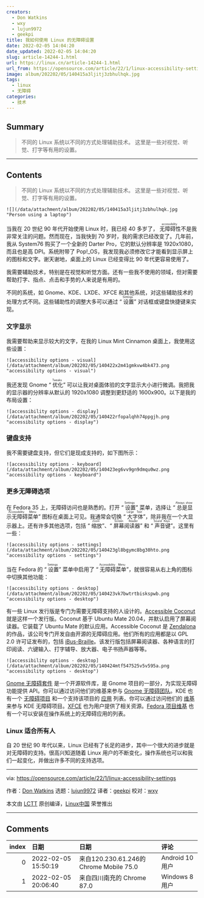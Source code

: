 ```yaml
---
creators:
  - Don Watkins
  - wxy
  - lujun9972
  - geekpi
title: 我如何使用 Linux 的无障碍设置
date: 2022-02-05 14:04:20
date_updated: 2022-02-05 14:04:20
slug: article-14244-1.html
url: https://linux.cn/article-14244-1.html
url_from: https://opensource.com/article/22/1/linux-accessibility-settings
image: album/202202/05/140415a3ljitj3zbhulhqk.jpg
tags:
  - linux
  - 无障碍
categories:
  - 技术
---
```


## Summary

> 不同的 Linux 系统以不同的方式处理辅助技术。 这里是一些对视觉、听觉、打字等有用的设置。

***

<!-- more -->

## Contents

> 
> 不同的 Linux 系统以不同的方式处理辅助技术。 这里是一些对视觉、听觉、打字等有用的设置。
> 
> 
> 

`![](/data/attachment/album/202202/05/140415a3ljitj3zbhulhqk.jpg "Person using a laptop")`

当我在 20 世纪 90 年代开始使用 Linux 时，我已经 40 多岁了，<ruby> 无障碍性 <rt>  accessibility </rt></ruby>不是我非常关注的问题。然而现在，当我快到 70 岁时，我的需求已经改变了。几年前，我从 System76 购买了一个全新的 Darter Pro，它的默认分辨率是 1920x1080，而且也是高 DPI。系统附带了 Pop!\_OS，我发现我必须修改它才能看到显示屏上的图标和文字。谢天谢地，桌面上的 Linux 已经变得比 90 年代更容易使用了。

我需要辅助技术，特别是在视觉和听觉方面。还有一些我不使用的领域，但对需要帮助打字、指点、点击和手势的人来说是有用的。

不同的系统，如 Gnome、KDE、LXDE、XFCE 和其他系统，对这些辅助技术的处理方式不同。这些辅助性的调整大多可以通过 “<ruby> 设置 <rt>  Settings </rt></ruby>” 对话框或键盘快捷键来实现。

### 文字显示

我需要帮助来显示较大的文字，在我的 Linux Mint Cinnamon 桌面上，我使用这些设置：

`![accessibility options - visual](/data/attachment/album/202202/05/140422x2m41gmkvw4bk473.png "accessibility options - visual")`

我还发现 Gnome “<ruby> 优化 <rt>  Tweaks </rt></ruby>” 可以让我对桌面体验的文字显示大小进行微调。我把我的显示器的分辨率从默认的 1920x1080 调整到更舒适的 1600x900。以下是我的布局设置：

`![accessibility options - display](/data/attachment/album/202202/05/140422rfopalqhh74ppgjh.png "accessibility options - display")`

### 键盘支持

我不需要键盘支持，但它们是现成支持的，如下图所示：

`![accessibility options - keyboard](/data/attachment/album/202202/05/140423eg6vv9gn9dmqu0wz.png "accessibility options - keyboard")`

### 更多无障碍选项

在 Fedora 35 上，无障碍访问也是熟悉的。打开 “<ruby> 设置 <rt>  Settings </rt></ruby>” 菜单，选择让 “<ruby> 总是显示无障碍菜单 <rt>  Always show Accessibility Menu </rt></ruby>” 图标在桌面上可见。我通常会切换 “<ruby> 大字体 <rt>  Large Text </rt></ruby>”，除非我在一个大显示器上。还有许多其他选项，包括 “<ruby> 缩放 <rt>  Zoom </rt></ruby>”、“<ruby> 屏幕阅读器 <rt>  Screen Reader </rt></ruby>” 和 “<ruby> 声音键 <rt>  Sound Keys </rt></ruby>”。这里有一些：

`![accessibility options - settings](/data/attachment/album/202202/05/140423gl8bgymc8bg30hto.png "accessibility options - settings")`

当在 Fedora 的 “<ruby> 设置 <rt>  Settings </rt></ruby>” 菜单中启用了 “<ruby> 无障碍菜单 <rt>  Accessibility Menu </rt></ruby>”，就很容易从右上角的图标中切换其他功能：

`![accessibility options - desktop](/data/attachment/album/202202/05/140423vk7bwtrtbiskspwb.png "accessibility options - desktop")`

有一些 Linux 发行版是专门为需要无障碍支持的人设计的。[Accessible Coconut](https://zendalona.com/accessible-coconut/) 就是这样一个发行版。Coconut 基于 Ubuntu Mate 20.04，并默认启用了屏幕阅读器。它装载了 Ubuntu Mate 的默认应用。Accessible Coconut 是 [Zendalona](https://zendalona.com/) 的作品，该公司专门开发自由开源的无障碍应用。他们所有的应用都是以 GPL 2.0 许可证发布的，包括 [iBus-Braille](https://github.com/zendalona/ibus-braille)。该发行版包括屏幕阅读器、各种语言的打印阅读、六键输入、打字辅导、放大器、电子书扬声器等等。

`![accessibility options - desktop](/data/attachment/album/202202/05/140424mtf547525v5v595a.png "accessibility options - desktop")`

[Gnome 无障碍套件](https://en.wikipedia.org/wiki/Accessibility_Toolkit) 是一个开源软件库，是 Gnome 项目的一部分，为实现无障碍功能提供 API。你可以通过访问他们的维基来参与 [Gnome 无障碍团队](https://wiki.gnome.org/Accessibility)。KDE 也有一个 [无障碍项目](https://community.kde.org/Accessibility#KDE_Accessibility_Project) 和一个支持该项目的 [应用](https://userbase.kde.org/Applications/Accessibility) 列表。你可以通过访问他们的 [维基](https://community.kde.org/Get_Involved/accessibility) 来参与 KDE 无障碍项目。[XFCE](https://docs.xfce.org/xfce/xfce4-settings/accessibility) 也为用户提供了相关资源。[Fedora 项目维基](https://fedoraproject.org/wiki/Docs/Beats/Accessibility#Using_Fedora.27s_Accessibility_Tools) 也有一个可以安装在操作系统上的无障碍应用的列表。

### Linux 适合所有人

自 20 世纪 90 年代以来，Linux 已经有了长足的进步，其中一个很大的进步就是对无障碍的支持。很高兴知道随着 Linux 用户的不断变化，操作系统也可以和我们一起变化，并做出许多不同的支持选项。

---

via: <https://opensource.com/article/22/1/linux-accessibility-settings>

作者：[Don Watkins](https://opensource.com/users/don-watkins) 选题：[lujun9972](https://github.com/lujun9972) 译者：[geekpi](https://github.com/geekpi) 校对：[wxy](https://github.com/wxy)

本文由 [LCTT](https://github.com/LCTT/TranslateProject) 原创编译，[Linux中国](https://linux.cn/) 荣誉推出

***

## Comments

|   index | 日期                | 日期                                                    | 评论                                                                            |
|--------:|:--------------------|:--------------------------------------------------------|:--------------------------------------------------------------------------------|
|       0 | 2022-02-05 15:50:19 | 来自120.230.61.246的 Chrome Mobile 75.0|Android 10 用户 | 别调了，最后你会发现文字怎么调怎么难受，最好就是上4k屏幕，否则还是得上Windows。 |
|       1 | 2022-02-05 20:06:40 | 来自四川南充的 Chrome 87.0|Windows 8 用户               | Windows 的无障碍做的很棒，听说微软还有一位盲人开发者。                          |
